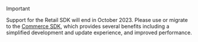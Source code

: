 
> [!IMPORTANT]
> Support for the Retail SDK will end in October 2023. Please use or migrate to the [Commerce SDK](../dev-itpro/retail-sdk/sdk-github.md), which provides several benefits including a simplified development and update experience, and improved performance.

